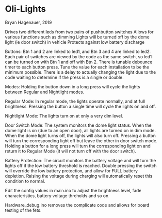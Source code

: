 # Oli-Lights

Bryan Hagenauer, 2019

Drives two different leds from two pairs of pushbutton switches
Allows for various functions such as dimming
Lights will be turned off by the dome light (ie door switch) in vehicle
Protects against low battery discharge


Buttons:
Btn 1 and 2 are linked to led1, and Btn 3 and 4 are linked to led2. Each pair of switches are viewed by the code as the same switch, so led1 can be turned on with Btn 1 and off with Btn 2. There is tunable debounce timer to each button press. Tune the value for each installation to be the minimum possible. There is a delay to actually changing the light due to the code waiting to determine if the press is a single or double.

Modes:
Holding the button down in a long press will cycle the lights between Regular and Nightlight modes.

Regular Mode:
In regular mode, the lights operate normally, and at full brightness. Pressing the button a single time will cycle the lights on and off.

Nightlight Mode:
The lights turn on at only a very dim level.

Door Switch Mode:
The system monitors the dome light status. When the dome light is on (due to an open door), all lights are turned on in dim mode. When the dome light turns off, the lights will also turn off. Pressing a button will turn the corresponding light off but leave the other in door switch mode. Holding a button for a long press will turn the corresponding light on 
and return it to Regular Mode (it will not turn off with the door switch).

Battery Protection:
The circuit monitors the battery voltage and will turn the lights off if the low battery threshold is reached. Double pressing the switch will override the low battery protection, and allow for FULL battery depletion. Raising the voltage during charging will automatically reset this condition to normal.

Edit the config values in main.ino to adjust the brightness level, fade characteristics, battery voltage threholds and so on.

Hardware_debug.ino removes the complicate code and allows for board testing of the fets.
